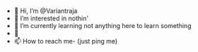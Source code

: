 - 👋 Hi, I’m @Variantraja
- 👀 I’m interested in nothin'
- 🌱 I’m currently learning not anything here to learn something
- 💞️ 
- 📫 How to reach me- (just ping me)

<!---
Variantraja/Variantraja is a ✨ special ✨ repository because its `README.md` (this file) appears on your GitHub profile.
You can click the Preview link to take a look at your changes.
--->
